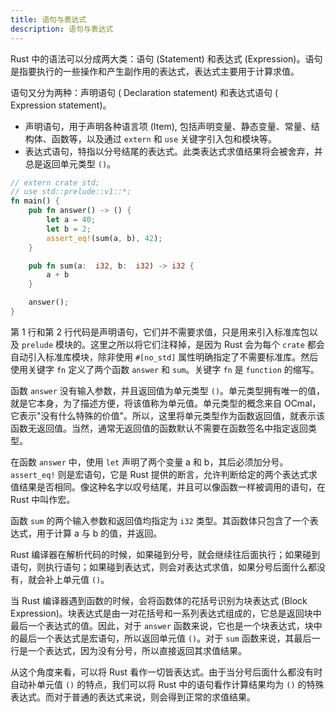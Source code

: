 ```yaml
---
title: 语句与表达式
description: 语句与表达式
---
```


Rust 中的语法可以分成两大类：语句 (Statement) 和表达式 (Expression)。语句是指要执行的一些操作和产生副作用的表达式，表达式主要用于计算求值。

语句又分为两种：声明语句 ( Declaration statement) 和表达式语句 ( Expression statement)。

- 声明语句，用于声明各种语言项 (Item), 包括声明变量、静态变量、常量、结构体、函数等，以及通过 `extern` 和 `use` 关键字引入包和模块等。
- 表达式语句，特指以分号结尾的表达式。此类表达式求值结果将会被舍弃，并总是返回单元类型 `()`。

``` rust
// extern crate std;
// use std::prelude::v1::*;
fn main() {
    pub fn answer() -> () {
        let a = 40;
        let b = 2;
        assert_eq!(sum(a, b), 42);
    }

    pub fn sum(a:  i32, b:  i32) -> i32 {
        a + b
    }

    answer();
}
```

第 1 行和第 2 行代码是声明语句，它们并不需要求值，只是用来引入标准库包以及 `prelude` 模块的。这里之所以将它们注释掉，是因为 Rust 会为每个 `crate` 都会自动引入标准库模块，除非使用 `#[no_std]` 属性明确指定了不需要标准库。然后使用关键字 `fn` 定义了两个函数 `answer` 和 `sum`。关键字 `fn` 是 `function` 的缩写。

函数 `answer` 没有输入参数，并且返回值为单元类型 `()`。单元类型拥有唯一的值，就是它本身，为了描述方便，将该值称为单元值。单元类型的概念来自 OCmal，它表示"没有什么特殊的价值"。所以，这里将单元类型作为函数返回值，就表示该函数无返回值。当然，通常无返回值的函数默认不需要在函数签名中指定返回类型。

在函数 `answer` 中，使用 `let` 声明了两个变量 a 和 b，其后必须加分号。`assert_eq!` 则是宏语句，它是 Rust 提供的断言，允许判断给定的两个表达式求值结果是否相同。像这种名字以叹号结尾，并且可以像函数一样被调用的语句，在 Rust 中叫作宏。

函数 `sum` 的两个输入参数和返回值均指定为 `i32` 类型。其函数体只包含了一个表达式，用于计算 a 与 b 的值，并返回。

Rust 编译器在解析代码的时候，如果碰到分号，就会继续往后面执行；如果碰到语句，则执行语句；如果碰到表达式，则会对表达式求值，如果分号后面什么都没有，就会补上单元值 `()`。

当 Rust 编译器遇到函数的时候，会将函数体的花括号识别为块表达式 (Block Expression)。块表达式是由一对花括号和一系列表达式组成的，它总是返回块中最后一个表达式的值。因此，对于 `answer` 函数来说，它也是一个块表达式，块中的最后一个表达式是宏语句，所以返回单元值 `()`。对于 `sum` 函数来说，其最后一行是一个表达式，因为没有分号，所以直接返回其求值结果。

从这个角度来看，可以将 Rust 看作一切皆表达式。由于当分号后面什么都没有时自动补单元值 `()` 的特点，我们可以将 Rust 中的语句看作计算结果均为 `()` 的特殊表达式。而对于普通的表达式来说，则会得到正常的求值结果。
